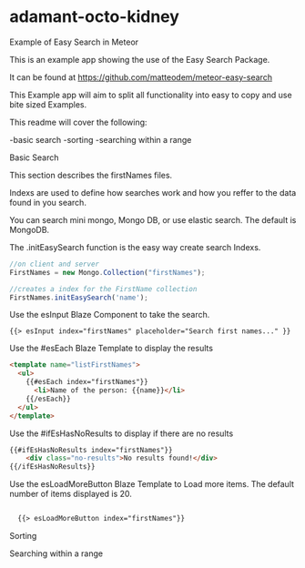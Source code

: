 # adamant-octo-kidney
Example of Easy Search in Meteor

This is an example app showing the use of the Easy Search Package.

It can be found at https://github.com/matteodem/meteor-easy-search

This Example app will aim to split all functionality into easy to copy and use
bite sized Examples.

This readme will cover the following:


-basic search
-sorting
-searching within a range


Basic Search

This section describes the firstNames files.

Indexs are used to define how searches work and how you reffer to the data found
in you search.

You can search mini mongo, Mongo DB, or use elastic search. The default is MongoDB.


The .initEasySearch function is the easy way create search Indexs.

```javascript
//on client and server
FirstNames = new Mongo.Collection("firstNames");

//creates a index for the FirstName collection
FirstNames.initEasySearch('name');

```

Use the esInput Blaze Component to take the search.

```
{{> esInput index="firstNames" placeholder="Search first names..." }}
```

Use the #esEach Blaze Template to display the results

```html
<template name="listFirstNames">
  <ul>
    {{#esEach index="firstNames"}}
      <li>Name of the person: {{name}}</li>
    {{/esEach}}
  </ul>
</template>

```
Use the #ifEsHasNoResults to display if there are no results

```html
{{#ifEsHasNoResults index="firstNames"}}
    <div class="no-results">No results found!</div>
{{/ifEsHasNoResults}}
```
Use the esLoadMoreButton Blaze Template to Load more items.
The default number of items displayed is 20.

```html

  {{> esLoadMoreButton index="firstNames"}}

```


Sorting

Searching within a range

